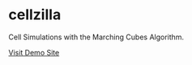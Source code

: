 cellzilla
=========

Cell Simulations with the Marching Cubes Algorithm.

[Visit Demo Site](https://tyleo.github.io/cellzilla/)
